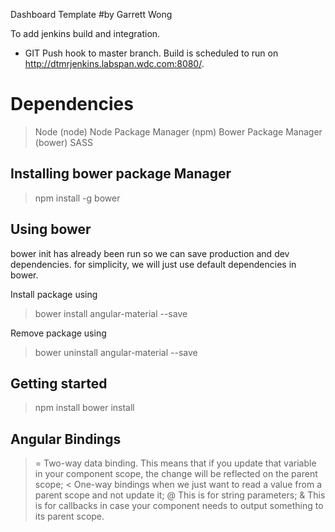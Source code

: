 Dashboard Template
#by Garrett Wong

To add jenkins build and integration.

* GIT Push hook to master branch.  Build is scheduled to run on http://dtmrjenkins.labspan.wdc.com:8080/.

# Dependencies
> Node (node)
> Node Package Manager (npm)
> Bower Package Manager (bower)
> SASS

## Installing bower package Manager
> npm install -g bower

## Using bower
bower init has already been run so we can save production and dev dependencies.
for simplicity, we will just use default dependencies in bower.

Install package using
> bower install angular-material --save

Remove package using
> bower uninstall angular-material --save

## Getting started
> npm install
> bower install


## Angular Bindings
> = Two-way data binding. This means that if you update that variable in your component scope, the change will be reflected on the parent scope;
> < One-way bindings when we just want to read a value from a parent scope and not update it;
> @ This is for string parameters;
> & This is for callbacks in case your component needs to output something to its parent scope.